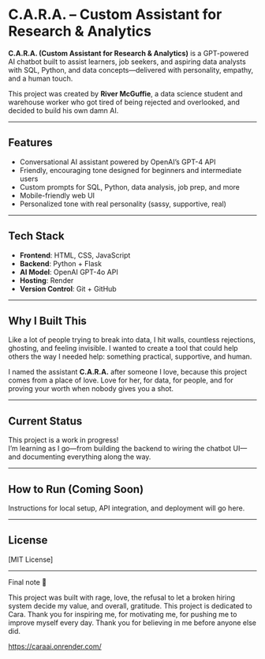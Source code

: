 # C.A.R.A. – Custom Assistant for Research & Analytics

**C.A.R.A. (Custom Assistant for Research & Analytics)** is a GPT-powered AI chatbot built to assist learners, job seekers, and aspiring data analysts with SQL, Python, and data concepts—delivered with personality, empathy, and a human touch.  

This project was created by **River McGuffie**, a data science student and warehouse worker who got tired of being rejected and overlooked, and decided to build his own damn AI. 

---

## Features

- Conversational AI assistant powered by OpenAI’s GPT-4 API
- Friendly, encouraging tone designed for beginners and intermediate users
- Custom prompts for SQL, Python, data analysis, job prep, and more
- Mobile-friendly web UI
- Personalized tone with real personality (sassy, supportive, real)

---

## Tech Stack

- **Frontend**: HTML, CSS, JavaScript
- **Backend**: Python + Flask 
- **AI Model**: OpenAI GPT-4o API
- **Hosting**: Render
- **Version Control**: Git + GitHub

---

## Why I Built This

Like a lot of people trying to break into data, I hit walls, countless rejections, ghosting, and feeling invisible. I wanted to create a tool that could help others the way I needed help: something practical, supportive, and human.  

I named the assistant **C.A.R.A.** after someone I love, because this project comes from a place of love. Love for her, for data, for people, and for proving your worth when nobody gives you a shot.

---

## Current Status

This project is a work in progress!  
I’m learning as I go—from building the backend to wiring the chatbot UI—and documenting everything along the way.

---

## How to Run (Coming Soon)

Instructions for local setup, API integration, and deployment will go here.

---

## License

[MIT License]

---

Final note 🖤

This project was built with rage, love, the refusal to let a broken hiring system decide my value, and overall, gratitude. This project is dedicated to Cara. Thank you for inspiring me, for motivating me, for pushing me to improve myself every day. Thank you for believing in me before anyone else did. 

https://caraai.onrender.com/
